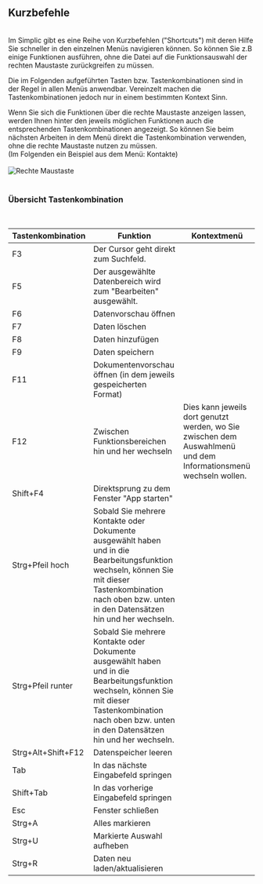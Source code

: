 ## Kurzbefehle
<br />
Im Simplic gibt es eine Reihe von Kurzbefehlen ("Shortcuts") mit deren Hilfe Sie schneller in den einzelnen Menüs navigieren können.
So können Sie z.B einige Funktionen ausführen, ohne die Datei auf die Funktionsauswahl der rechten Maustaste zurückgreifen zu müssen.

Die im Folgenden aufgeführten Tasten bzw. Tastenkombinationen sind in der Regel in allen Menüs anwendbar. Vereinzelt machen die Tastenkombinationen jedoch nur in einem bestimmten Kontext Sinn.

Wenn Sie sich die Funktionen über die rechte Maustaste anzeigen lassen, werden Ihnen hinter den jeweils möglichen Funktionen auch die entsprechenden Tastenkombinationen angezeigt.
So können Sie beim nächsten Arbeiten in dem Menü direkt die Tastenkombination verwenden, ohne die rechte Maustaste nutzen zu müssen.<br />
(Im Folgenden ein Beispiel aus dem Menü: Kontakte)
<br />
<br />
![Rechte Maustaste](~/images/Tastenkombination.png)
<br />
<br />
### Übersicht Tastenkombination
<br />


| Tastenkombination  | Funktion                                                                                                                                                                                                     | Kontextmenü                                                                                                      |
|--------------------|--------------------------------------------------------------------------------------------------------------------------------------------------------------------------------------------------------------|------------------------------------------------------------------------------------------------------------------|
| F3                 | Der Cursor geht direkt zum Suchfeld.                                                                                                                                                                         |                                                                                                                  |
| F5                 | Der ausgewählte Datenbereich wird zum "Bearbeiten" ausgewählt.                                                                                                                                               |                                                                                                                  |
| F6                 | Datenvorschau öffnen                                                                                                                                                                                         |                                                                                                                  |
| F7                 | Daten löschen                                                                                                                                                                                                |                                                                                                                  |
| F8                 | Daten hinzufügen                                                                                                                                                                                             |                                                                                                                  |
| F9                 | Daten speichern                                                                                                                                                                                              |                                                                                                                  |
| F11                | Dokumentenvorschau öffnen (in dem jeweils gespeicherten Format)                                                                                                                                              |                                                                                                                  |
| F12                | Zwischen Funktionsbereichen hin und her wechseln                                                                                                                                                             | Dies kann jeweils dort genutzt werden, wo Sie zwischen dem Auswahlmenü und dem Informationsmenü wechseln wollen. |
| Shift+F4           | Direktsprung zu dem Fenster "App starten"                                                                                                                                                                    |                                                                                                                  |
| Strg+Pfeil hoch    | Sobald Sie mehrere Kontakte oder Dokumente ausgewählt haben und in die Bearbeitungsfunktion wechseln,  können Sie mit dieser Tastenkombination nach oben bzw. unten in den Datensätzen hin und her wechseln. |                                                                                                                  |
| Strg+Pfeil runter  | Sobald Sie mehrere Kontakte oder Dokumente ausgewählt haben und in die Bearbeitungsfunktion wechseln, können Sie mit dieser Tastenkombination nach oben bzw. unten in den Datensätzen hin und her wechseln.  |                                                                                                                  |
| Strg+Alt+Shift+F12 | Datenspeicher leeren                                                                                                                                                                                         |                                                                                                                  |
| Tab                | In das nächste Eingabefeld springen                                                                                                                                                                          |                                                                                                                  |
| Shift+Tab          | In das vorherige Eingabefeld springen                                                                                                                                                                        |                                                                                                                  |
| Esc                | Fenster schließen                                                                                                                                                                                            |                                                                                                                  |
| Strg+A             | Alles markieren                                                                                                                                                                                              |                                                                                                                  |
| Strg+U             | Markierte Auswahl aufheben                                                                                                                                                                                   |                                                                                                                  |
| Strg+R             | Daten neu laden/aktualisieren                                                                                                                                                                                |                                                                                                                  |